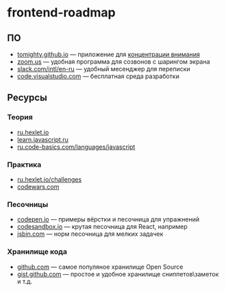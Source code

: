 # frontend-roadmap

## ПО

* [tomighty.github.io](https://tomighty.github.io/) — приложение для [концентрации внимания](https://ru.wikipedia.org/wiki/%D0%9C%D0%B5%D1%82%D0%BE%D0%B4_%D0%BF%D0%BE%D0%BC%D0%B8%D0%B4%D0%BE%D1%80%D0%B0)
* [zoom.us](https://zoom.us/) — удобная программа для созвонов с шарингом экрана
* [slack.com/intl/en-ru](https://slack.com/intl/en-ru/) — удобный месенджер для переписки
* [code.visualstudio.com](https://code.visualstudio.com/) — бесплатная среда разработки

## Ресурсы

### Теория

* [ru.hexlet.io](https://ru.hexlet.io)
* [learn.javascript.ru](https://learn.javascript.ru/)
* [ru.code-basics.com/languages/javascript](https://ru.code-basics.com/languages/javascript)

### Практика

* [ru.hexlet.io/challenges](https://ru.hexlet.io/challenges/)
* [codewars.com](https://www.codewars.com/)

### Песочницы

* [codepen.io](https://codepen.io/) — примеры вёрстки и песочница для упражнений
* [codesandbox.io](https://codesandbox.io/) — крутая песочница для React, например
* [jsbin.com](https://jsbin.com/?html,js,output) — норм песочница для мелких задачек

### Хранилище кода

* [github.com](https://github.com/) — самое популяное хранилище Open Source
* [gist.github.com](https://gist.github.com/) — простое и удобное хранилище сниппетов\заметок и т.д.

